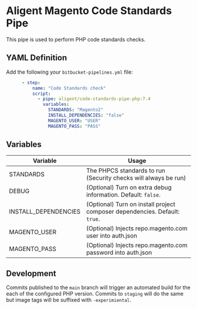 # Aligent Magento Code Standards Pipe

This pipe is used to perform PHP code standards checks.

## YAML Definition

Add the following your `bitbucket-pipelines.yml` file:

```yaml
      - step:
          name: "Code Standards check"
          script:
            - pipe: aligent/code-standards-pipe-php:7.4
              variables:
                STANDARDS: "Magento2"
                INSTALL_DEPENDENCIES: "false"
                MAGENTO_USER: "USER"
                MAGENTO_PASS: "PASS"
```
## Variables

| Variable              | Usage                                                       |
| --------------------- | ----------------------------------------------------------- |
| STANDARDS             | The PHPCS standards to run (Security checks will always be run) |
| DEBUG                 | (Optional) Turn on extra debug information. Default: `false`. |
| INSTALL_DEPENDENCIES  | (Optional) Turn on install project composer dependencies. Default: `true`. |
| MAGENTO_USER          | (Optional) Injects repo.magento.com user into auth.json |
| MAGENTO_PASS          | (Optional) Injects repo.magento.com password into auth.json|

## Development

Commits published to the `main` branch  will trigger an automated build for the each of the configured PHP version.
Commits to `staging` will do the same but image tags will be suffixed with `-experimiental`.
